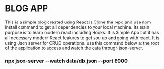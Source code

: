 # BLOG APP

This is a simple blog created using ReactJs
Clone the repo and use npm install command to get all dependencies to your local machine.
Its main purpose is to learn modern react including Hooks.
It is Simple App but it has all necessary modern React features to get you up and going with react.
It is using Json server for CRUD operations.
use this command below at the root of the application to access and watch the data through json-server.

### npx json-server --watch data/db.json --port 8000
